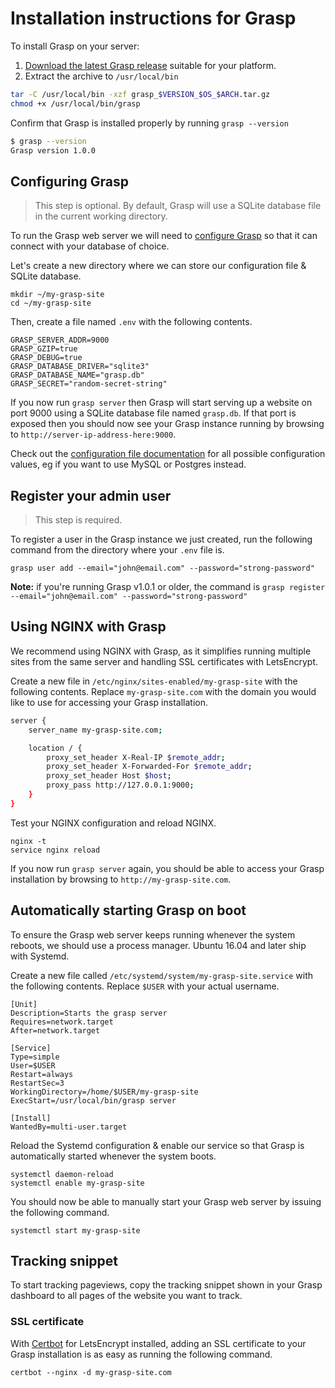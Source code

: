 # Installation instructions for Grasp

To install Grasp on your server: 

1. [Download the latest Grasp release](https://github.com/jelmer/grasp/releases) suitable for your platform.
2. Extract the archive to `/usr/local/bin`

```sh
tar -C /usr/local/bin -xzf grasp_$VERSION_$OS_$ARCH.tar.gz
chmod +x /usr/local/bin/grasp
```

Confirm that Grasp is installed properly by running `grasp --version`

```sh
$ grasp --version
Grasp version 1.0.0
```

## Configuring Grasp

> This step is optional. By default, Grasp will use a SQLite database file in the current working directory.

To run the Grasp web server we will need to [configure Grasp](Configuration.md) so that it can connect with your database of choice. 

Let's create a new directory where we can store our configuration file & SQLite database.

```
mkdir ~/my-grasp-site
cd ~/my-grasp-site
```

Then, create a file named `.env` with the following contents.

```
GRASP_SERVER_ADDR=9000
GRASP_GZIP=true
GRASP_DEBUG=true
GRASP_DATABASE_DRIVER="sqlite3"
GRASP_DATABASE_NAME="grasp.db"
GRASP_SECRET="random-secret-string"
```

If you now run `grasp server` then Grasp will start serving up a website on port 9000 using a SQLite database file named `grasp.db`. If that port is exposed then you should now see your Grasp instance running by browsing to `http://server-ip-address-here:9000`.

Check out the [configuration file documentation](Configuration.md) for all possible configuration values, eg if you want to use MySQL or Postgres instead.

## Register your admin user

> This step is required.

To register a user in the Grasp instance we just created, run the following command from the directory where your `.env` file is. 

```
grasp user add --email="john@email.com" --password="strong-password"
```

**Note:** if you're running Grasp v1.0.1 or older, the command is `grasp register --email="john@email.com" --password="strong-password"`

## Using NGINX with Grasp

We recommend using NGINX with Grasp, as it simplifies running multiple sites from the same server and handling SSL certificates with LetsEncrypt.

Create a new file in `/etc/nginx/sites-enabled/my-grasp-site` with the following contents. Replace `my-grasp-site.com` with the domain you would like to use for accessing your Grasp installation.

```sh
server {
	server_name my-grasp-site.com;

	location / {
		proxy_set_header X-Real-IP $remote_addr;
		proxy_set_header X-Forwarded-For $remote_addr;
		proxy_set_header Host $host;
		proxy_pass http://127.0.0.1:9000; 
	}
}
```

Test your NGINX configuration and reload NGINX.

```
nginx -t
service nginx reload
```

If you now run `grasp server` again, you should be able to access your Grasp installation by browsing to `http://my-grasp-site.com`.

## Automatically starting Grasp on boot

To ensure the Grasp web server keeps running whenever the system reboots, we should use a process manager. Ubuntu 16.04 and later ship with Systemd.

Create a new file called `/etc/systemd/system/my-grasp-site.service` with the following contents. Replace `$USER` with your actual username.

```
[Unit]
Description=Starts the grasp server
Requires=network.target
After=network.target

[Service]
Type=simple
User=$USER
Restart=always
RestartSec=3
WorkingDirectory=/home/$USER/my-grasp-site
ExecStart=/usr/local/bin/grasp server

[Install]
WantedBy=multi-user.target
```

Reload the Systemd configuration & enable our service so that Grasp is automatically started whenever the system boots.

```
systemctl daemon-reload
systemctl enable my-grasp-site
```

You should now be able to manually start your Grasp web server by issuing the following command.

```
systemctl start my-grasp-site
```

## Tracking snippet

To start tracking pageviews, copy the tracking snippet shown in your Grasp dashboard to all pages of the website you want to track.


### SSL certificate

With [Certbot](https://certbot.eff.org/docs/) for LetsEncrypt installed, adding an SSL certificate to your Grasp installation is as easy as running the following command.

```
certbot --nginx -d my-grasp-site.com
```


